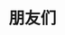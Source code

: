 ---
title: 朋友们
slug: "links"
links:
  - title: GitHub
    description: GitHub is the world's largest software development platform.
    website: https://github.com
    image: https://github.githubassets.com/images/modules/logos_page/GitHub-Mark.png

  - title: Kengwang
    description: StoryTeller Studios里认识的, CTF大佬, 是个忍者(?)
    website: https://blog.kengwang.com.cn/
    image: https://avatars.githubusercontent.com/u/30862240

  - title: cnbluefire
    description: 蓝! 火! 火!, 时不时可以从他那里摇出一些有用的小东西
    website: https://www.cnblogs.com/blue-fire
    image: https://avatars.githubusercontent.com/u/27049838

  - title: WXRIW
    description: WXRIW, Lyricify 4 开发者, 在他那白嫖了一个 Microsoft Store 上的 Lyricify 4
    website: https://github.com/WXRIW
    image: https://avatars.githubusercontent.com/u/62491584

  - title: Betta_Fish
    description: Betta_Fish, SkylineWeather 开发者, 我曾经魔改了他的 Win2D 歌词高亮算法
    website: https://github.com/zxbmmmmmmmmm
    image: https://avatars.githubusercontent.com/u/96322503

  - title: Aesthed
    description: Aesthed, 又称老白, HyPlayer 元老之一, 他和上面蓝火火的捐助共同造就了我NAS的飞跃性升级
    website: https://github.com/aaaaaaccd
    image: https://avatars.githubusercontent.com/u/43091693

  - title: ChsBuffer
    description: 带我入门 C# 的朋友, 经常说我代码风格很阴间
    website: https://github.com/chsbuffer
    image: https://avatars.githubusercontent.com/u/33744752
  
menu:
    main: 
        weight: 4
        params:
            icon: link

comments: false
---